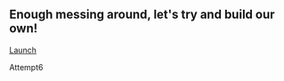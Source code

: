 
<h2>Enough messing around, let's try and build our own!</h2>

<script src="https://www.java.com/js/deployJava.js"></script>
<a href="TestClass.jnlp">Launch</a>

Attempt6

